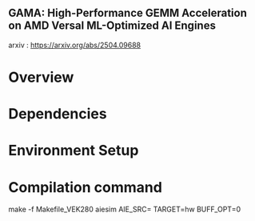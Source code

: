 ## GAMA: High-Performance GEMM Acceleration on AMD Versal ML-Optimized AI Engines

arxiv : https://arxiv.org/abs/2504.09688

# Overview

# Dependencies

# Environment Setup

# Compilation command 
make -f Makefile_VEK280 aiesim AIE_SRC=<path to the aie directory> TARGET=hw BUFF_OPT=0